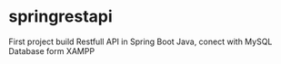 # springrestapi
First project build Restfull API in Spring Boot Java, conect with MySQL Database form XAMPP
